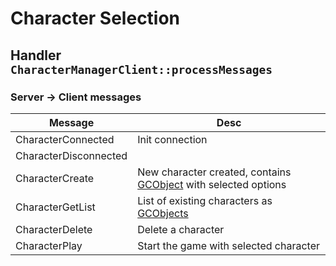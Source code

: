 # Character Selection

## Handler `CharacterManagerClient::processMessages`

### Server -> Client messages

|Message|Desc|
|---|---|
|CharacterConnected|Init connection|
|CharacterDisconnected||
|CharacterCreate|New character created, contains [GCObject](../Serialisation.md#GCObjects) with selected options|
|CharacterGetList|List of existing characters as [GCObjects](../Serialisation.md#GCObjects)|
|CharacterDelete|Delete a character|
|CharacterPlay|Start the game with selected character|
